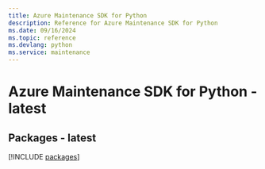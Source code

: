 ```yaml
---
title: Azure Maintenance SDK for Python
description: Reference for Azure Maintenance SDK for Python
ms.date: 09/16/2024
ms.topic: reference
ms.devlang: python
ms.service: maintenance
---
```

# Azure Maintenance SDK for Python - latest
## Packages - latest
[!INCLUDE [packages](maintenance-index.md)]